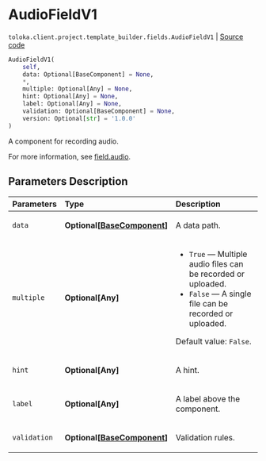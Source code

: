 # AudioFieldV1
`toloka.client.project.template_builder.fields.AudioFieldV1` | [Source code](https://github.com/Toloka/toloka-kit/blob/v1.2.0.post1/src/client/project/template_builder/fields.py#L74)

```python
AudioFieldV1(
    self,
    data: Optional[BaseComponent] = None,
    *,
    multiple: Optional[Any] = None,
    hint: Optional[Any] = None,
    label: Optional[Any] = None,
    validation: Optional[BaseComponent] = None,
    version: Optional[str] = '1.0.0'
)
```

A component for recording audio.


For more information, see [field.audio](https://toloka.ai/docs/template-builder/reference/field.audio).

## Parameters Description

| Parameters | Type | Description |
| :----------| :----| :-----------|
`data`|**Optional\[[BaseComponent](toloka.client.project.template_builder.base.BaseComponent.md)\]**|<p>A data path.</p>
`multiple`|**Optional\[Any\]**|<ul> <li>`True` — Multiple audio files can be recorded or uploaded.</li> <li>`False` — A single file can be recorded or uploaded.</li> </ul> <p></p><p>Default value: `False`.</p>
`hint`|**Optional\[Any\]**|<p>A hint.</p>
`label`|**Optional\[Any\]**|<p>A label above the component.</p>
`validation`|**Optional\[[BaseComponent](toloka.client.project.template_builder.base.BaseComponent.md)\]**|<p>Validation rules.</p>
